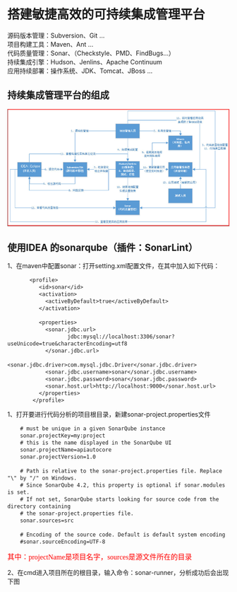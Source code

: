 # 搭建敏捷高效的可持续集成管理平台

源码版本管理：Subversion、Git ...   
项目构建工具：Maven、Ant ...   
代码质量管理：Sonar、（Checkstyle、PMD、FindBugs...）   
持续集成引擎：Hudson、Jenlins、Apache Continuum     
应用持续部署：操作系统、JDK、Tomcat、JBoss ...   

## 持续集成管理平台的组成
![](./maven/004.jpg)

## 使用IDEA 的sonarqube（插件：SonarLint）

1、在maven中配置sonar：打开setting.xml配置文件，在其中加入如下代码：

		   <profile>
		      <id>sonar</id>
		      <activation>
		        <activeByDefault>true</activeByDefault>
		      </activation>
		
		      <properties>
		        <sonar.jdbc.url>
		               jdbc:mysql://localhost:3306/sonar?useUnicode=true&characterEncoding=utf8
		        </sonar.jdbc.url>
		        <sonar.jdbc.driver>com.mysql.jdbc.Driver</sonar.jdbc.driver>
		        <sonar.jdbc.username>sonar</sonar.jdbc.username>
		        <sonar.jdbc.password>sonar</sonar.jdbc.password>
		        <sonar.host.url>http://localhost:9000</sonar.host.url>
		      </properties>
		    </profile>

1、打开要进行代码分析的项目根目录，新建sonar-project.properties文件

		# must be unique in a given SonarQube instance
		sonar.projectKey=my:project
		# this is the name displayed in the SonarQube UI
		sonar.projectName=apiautocore
		sonar.projectVersion=1.0
		
		# Path is relative to the sonar-project.properties file. Replace "\" by "/" on Windows.
		# Since SonarQube 4.2, this property is optional if sonar.modules is set.
		# If not set, SonarQube starts looking for source code from the directory containing
		# the sonar-project.properties file.
		sonar.sources=src
		
		# Encoding of the source code. Default is default system encoding
		#sonar.sourceEncoding=UTF-8
 
 <font size=3 face="黑体" color=red>其中：projectName是项目名字，sources是源文件所在的目录</font>

2、在cmd进入项目所在的根目录，输入命令：sonar-runner，分析成功后会出现下图

